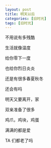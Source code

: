 ```yaml
---
layout: post
title: 明天以后
categories: [旧时光]
tags: [旧时光]
---
```

不用说有多残酷

生活就像温度

给你零下一度

也给你烈日炎炎

还是有很多春夏秋冬

还会有吗

明天又要离开，家

双亲准备了很多

鸡爪，鸡块，鸡蛋

满满的都是爱

TA 们都老了吗



